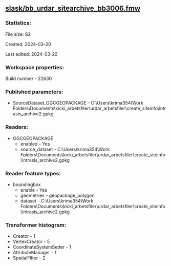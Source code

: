 ﻿## [slask/bb_urdar_sitearchive_bb3006.fmw](https://github.com/kicki58/kix_working_dir/blob/master/slask/bb_urdar_sitearchive_bb3006.fmw)

### Statistics:
File size: 82

Created: 2024-03-20

Last edited: 2024-03-20


### Workspace properties:
Build number    - 22630

### Published parameters:
*  SourceDataset_OGCGEOPACKAGE    -   C:\Users\krima354\Work Folders\Documents\kicki_arbetsfiler\urdar_arbetsfiler\create_siteinfo\intrasis_archive2.gpkg

### Readers:
*  OGCGEOPACKAGE
    * enabled    -  Yes
    * source_dataset    -   C:\Users\krima354\Work Folders\Documents\kicki_arbetsfiler\urdar_arbetsfiler\create_siteinfo\intrasis_archive2.gpkg

### Reader feature types:
*  boundingbox
    * enable - Yes
    * geometries - geopackage_polygon
    * dataset - C:\Users\krima354\Work Folders\Documents\kicki_arbetsfiler\urdar_arbetsfiler\create_siteinfo\intrasis_archive2.gpkg




### Transformer histogram:
*  Creator    -   1
*  VertexCreator    -   5
*  CoordinateSystemSetter    -   1
*  AttributeManager    -   1
*  SpatialFilter    -   2

